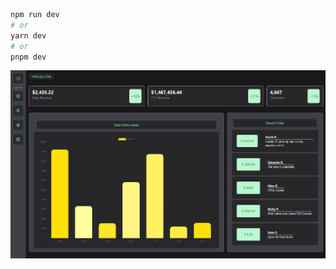 ```bash
npm run dev
# or
yarn dev
# or
pnpm dev
```

![1683084178134](image/README/1683084178134.png)
